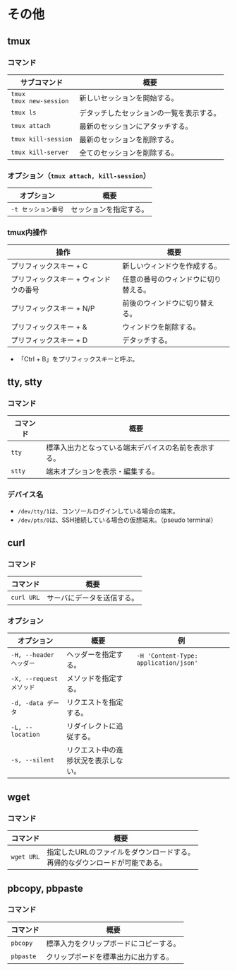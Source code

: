 # その他

## tmux

### コマンド

| サブコマンド                   | 概要                                     |
| ------------------------------ | ---------------------------------------- |
| `tmux`<br />`tmux new-session` | 新しいセッションを開始する。             |
| `tmux ls`                      | デタッチしたセッションの一覧を表示する。 |
| `tmux attach`                  | 最新のセッションにアタッチする。         |
| `tmux kill-session`            | 最新のセッションを削除する。             |
| `tmux kill-server`             | 全てのセッションを削除する。             |

### オプション（`tmux attach, kill-session`）

| オプション          | 概要                   |
| ------------------- | ---------------------- |
| `-t セッション番号` | セッションを指定する。 |

### tmux内操作

| 操作                                  | 概要                                 |
| ------------------------------------- | ------------------------------------ |
| プリフィックスキー + C                | 新しいウィンドウを作成する。         |
| プリフィックスキー + ウィンドウの番号 | 任意の番号のウィンドウに切り替える。 |
| プリフィックスキー + N/P              | 前後のウィンドウに切り替える。       |
| プリフィックスキー + &                | ウィンドウを削除する。               |
| プリフィックスキー + D                | デタッチする。                       |

- 「Ctrl + B」をプリフィックスキーと呼ぶ。

## tty, stty

### コマンド

| コマンド | 概要                                                 |
| -------- | ---------------------------------------------------- |
| `tty`    | 標準入出力となっている端末デバイスの名前を表示する。 |
| `stty`   | 端末オプションを表示・編集する。                     |

### デバイス名

- `/dev/tty/1`は、コンソールログインしている場合の端末。
- `/dev/pts/0`は、SSH接続している場合の仮想端末。（pseudo terminal）

## curl

### コマンド

|コマンド|概要|
|---|---|
|`curl URL`|サーバにデータを送信する。|

### オプション

| オプション               | 概要                                 | 例                                    |
| ------------------------ | ------------------------------------ | ------------------------------------- |
| `-H, --header ヘッダー`  | ヘッダーを指定する。                 | `-H 'Content-Type: application/json'` |
| `-X, --request メソッド` | メソッドを指定する。                 |                                       |
| `-d, -data データ`       | リクエストを指定する。               |                                       |
| `-L, --location`         | リダイレクトに追従する。             |                                       |
| `-s, --silent`           | リクエスト中の進捗状況を表示しない。 |                                       |

## wget

### コマンド

| コマンド   | 概要                                                         |
| ---------- | ------------------------------------------------------------ |
| `wget URL` | 指定したURLのファイルをダウンロードする。<br />再帰的なダウンロードが可能である。 |

## pbcopy, pbpaste

### コマンド

| コマンド  | 概要                                   |
| --------- | -------------------------------------- |
| `pbcopy`  | 標準入力をクリップボードにコピーする。 |
| `pbpaste` | クリップボードを標準出力に出力する。   |
